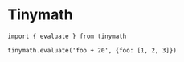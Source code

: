 # Tinymath

```
import { evaluate } from tinymath
```

```
tinymath.evaluate('foo + 20', {foo: [1, 2, 3]})
```
